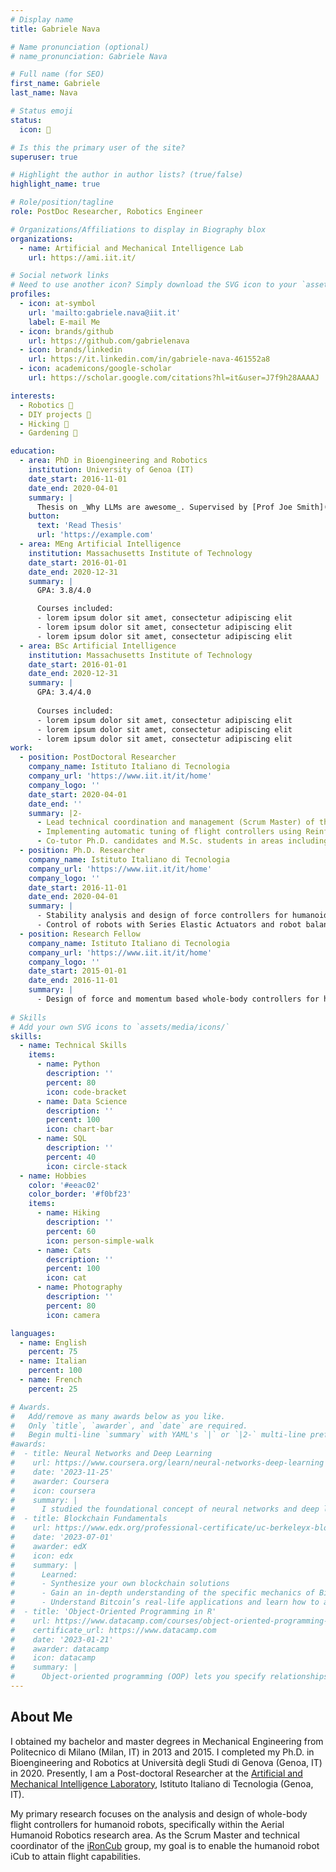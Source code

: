 ```yaml
---
# Display name
title: Gabriele Nava

# Name pronunciation (optional)
# name_pronunciation: Gabriele Nava

# Full name (for SEO)
first_name: Gabriele
last_name: Nava

# Status emoji
status:
  icon: 🚀

# Is this the primary user of the site?
superuser: true

# Highlight the author in author lists? (true/false)
highlight_name: true

# Role/position/tagline
role: PostDoc Researcher, Robotics Engineer

# Organizations/Affiliations to display in Biography blox
organizations:
  - name: Artificial and Mechanical Intelligence Lab
    url: https://ami.iit.it/

# Social network links
# Need to use another icon? Simply download the SVG icon to your `assets/media/icons/` folder.
profiles:
  - icon: at-symbol
    url: 'mailto:gabriele.nava@iit.it'
    label: E-mail Me
  - icon: brands/github
    url: https://github.com/gabrielenava
  - icon: brands/linkedin
    url: https://it.linkedin.com/in/gabriele-nava-461552a8
  - icon: academicons/google-scholar
    url: https://scholar.google.com/citations?hl=it&user=J7f9h28AAAAJ

interests:
  - Robotics 🤖
  - DIY projects 🔨
  - Hicking 🚵
  - Gardening 🌱

education:
  - area: PhD in Bioengineering and Robotics
    institution: University of Genoa (IT)
    date_start: 2016-11-01
    date_end: 2020-04-01
    summary: |
      Thesis on _Why LLMs are awesome_. Supervised by [Prof Joe Smith](https://example.com). Presented papers at 5 IEEE conferences with the contributions being published in 2 Springer journals.
    button:
      text: 'Read Thesis'
      url: 'https://example.com'
  - area: MEng Artificial Intelligence
    institution: Massachusetts Institute of Technology
    date_start: 2016-01-01
    date_end: 2020-12-31
    summary: |
      GPA: 3.8/4.0

      Courses included:
      - lorem ipsum dolor sit amet, consectetur adipiscing elit
      - lorem ipsum dolor sit amet, consectetur adipiscing elit
      - lorem ipsum dolor sit amet, consectetur adipiscing elit
  - area: BSc Artificial Intelligence
    institution: Massachusetts Institute of Technology
    date_start: 2016-01-01
    date_end: 2020-12-31
    summary: |
      GPA: 3.4/4.0
      
      Courses included:
      - lorem ipsum dolor sit amet, consectetur adipiscing elit
      - lorem ipsum dolor sit amet, consectetur adipiscing elit
      - lorem ipsum dolor sit amet, consectetur adipiscing elit
work:
  - position: PostDoctoral Researcher
    company_name: Istituto Italiano di Tecnologia
    company_url: 'https://www.iit.it/it/home'
    company_logo: ''
    date_start: 2020-04-01
    date_end: ''
    summary: |2-
      - Lead technical coordination and management (Scrum Master) of the iRonCub team, a multidisciplinary group developing a jet-powered humanoid robot for disaster response.
      - Implementing automatic tuning of flight controllers using Reinforcement Learning; analyzing and designing whole-body flight controllers for humanoid robots.
      - Co-tutor Ph.D. candidates and M.Sc. students in areas including robot force/torque control, aerodynamics, trajectory planning, jet engines and sensor modeling, hardware design and co-design strategies.
  - position: Ph.D. Researcher
    company_name: Istituto Italiano di Tecnologia
    company_url: 'https://www.iit.it/it/home'
    company_logo: ''
    date_start: 2016-11-01
    date_end: 2020-04-01
    summary: |
      - Stability analysis and design of force controllers for humanoid robots balancing and aerial manipulators using Quadratic Programming. 
      - Control of robots with Series Elastic Actuators and robot balancing in highly dynamic environments.
  - position: Research Fellow
    company_name: Istituto Italiano di Tecnologia
    company_url: 'https://www.iit.it/it/home'
    company_logo: ''
    date_start: 2015-01-01
    date_end: 2016-11-01
    summary: |
      - Design of force and momentum based whole-body controllers for humanoid robots, in the context of the European Projects KOROIBOT and CoDyCo.
          
# Skills
# Add your own SVG icons to `assets/media/icons/`
skills:
  - name: Technical Skills
    items:
      - name: Python
        description: ''
        percent: 80
        icon: code-bracket
      - name: Data Science
        description: ''
        percent: 100
        icon: chart-bar
      - name: SQL
        description: ''
        percent: 40
        icon: circle-stack
  - name: Hobbies
    color: '#eeac02'
    color_border: '#f0bf23'
    items:
      - name: Hiking
        description: ''
        percent: 60
        icon: person-simple-walk
      - name: Cats
        description: ''
        percent: 100
        icon: cat
      - name: Photography
        description: ''
        percent: 80
        icon: camera

languages:
  - name: English
    percent: 75
  - name: Italian
    percent: 100
  - name: French
    percent: 25

# Awards.
#   Add/remove as many awards below as you like.
#   Only `title`, `awarder`, and `date` are required.
#   Begin multi-line `summary` with YAML's `|` or `|2-` multi-line prefix and indent 2 spaces below.
#awards:
#  - title: Neural Networks and Deep Learning
#    url: https://www.coursera.org/learn/neural-networks-deep-learning
#    date: '2023-11-25'
#    awarder: Coursera
#    icon: coursera
#    summary: |
#      I studied the foundational concept of neural networks and deep learning. By the end, I was familiar with the significant technological trends driving the rise of deep learning; build, train, and apply fully connected deep neural networks; implement efficient (vectorized) neural networks; identify key parameters in a neural network’s architecture; and apply deep learning to your own applications.
#  - title: Blockchain Fundamentals
#    url: https://www.edx.org/professional-certificate/uc-berkeleyx-blockchain-fundamentals
#    date: '2023-07-01'
#    awarder: edX
#    icon: edx
#    summary: |
#      Learned:
#      - Synthesize your own blockchain solutions
#      - Gain an in-depth understanding of the specific mechanics of Bitcoin
#      - Understand Bitcoin’s real-life applications and learn how to attack and destroy Bitcoin, Ethereum, smart contracts and Dapps, and alternatives to Bitcoin’s Proof-of-Work consensus algorithm
#  - title: 'Object-Oriented Programming in R'
#    url: https://www.datacamp.com/courses/object-oriented-programming-with-s3-and-r6-in-r
#    certificate_url: https://www.datacamp.com
#    date: '2023-01-21'
#    awarder: datacamp
#    icon: datacamp
#    summary: |
#      Object-oriented programming (OOP) lets you specify relationships between functions and the objects that they can act on, helping you manage complexity in your code. This is an intermediate level course, providing an introduction to OOP, using the S3 and R6 systems. S3 is a great day-to-day R programming tool that simplifies some of the functions that you write. R6 is especially useful for industry-specific analyses, working with web APIs, and building GUIs.
---
```


## About Me

I obtained my bachelor and master degrees in Mechanical Engineering from Politecnico di Milano (Milan, IT) in 2013 and 2015. I completed my Ph.D. in Bioengineering and Robotics at Università degli Studi di Genova (Genoa, IT) in 2020. Presently, I am a Post-doctoral Researcher at the [Artificial and Mechanical Intelligence Laboratory](https://ami.iit.it/it/), Istituto Italiano di Tecnologia (Genoa, IT).

My primary research focuses on the analysis and design of whole-body flight controllers for humanoid robots, specifically within the Aerial Humanoid Robotics research area. As the Scrum Master and technical coordinator of the [iRonCub](https://ami.iit.it/it/aerial-humanoid-robotics) group, my goal is to enable the humanoid robot iCub to attain flight capabilities.

